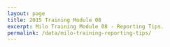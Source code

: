 ```yaml
---
layout: page
title: 2015 Training Module 08
excerpt: Milo Training Module 08 - Reporting Tips.
permalink: /data/milo-training-reporting-tips/
---
```


